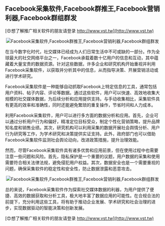 ## **Facebook采集软件,Facebook群推王,Facebook营销利器,Facebook群组群发**

[😍想了解推广相关软件的朋友请登录 http://www.vst.tw](http://www.vst.tw)

 <center><img src="https://vst.tw/MP4/tuiguang/png/6.png" alt="Facebook采集软件,Facebook群推王,Facebook营销利器,Facebook群组群发"></center>

在当今数字化时代，社交媒体已经成为人们日常生活中不可或缺的一部分。作为全球最大的社交网络平台之一，Facebook承载着数十亿用户的信息和互动，其中蕴藏着大量宝贵的数据资源。针对这些数据，许多企业和研究机构开始重视并利用Facebook采集软件，以获取并分析其中的信息，从而指导决策、开展营销活动或进行学术研究。

Facebook采集软件是一种能够自动抓取Facebook上特定信息的工具，通常包括用户资料、帖子内容、评论等数据。通过这些软件，用户可以快速、高效地收集大规模的社交媒体数据，为后续分析和应用提供支持。与手动收集相比，采集软件具有更高的效率和准确性，同时还能避免繁琐的重复操作，节省时间和人力成本。

利用Facebook采集软件，用户可以进行多方面的数据分析和应用。首先，企业可以通过分析用户行为和偏好，精准定位目标受众，制定个性化营销策略，提升品牌知名度和销售业绩。其次，研究机构可以利用采集的数据开展社会舆情分析、用户行为研究等工作，为学术研究和决策提供实证支持。此外，政府部门也可以借助Facebook采集软件监测社会舆论动向，改进政策措施，提升治理效能。

然而，尽管Facebook采集软件具有诸多优势和应用前景，但在使用过程中也需要注意一些问题和风险。首先，隐私保护是一个重要的议题，用户数据的采集和使用需要符合相关法律法规，避免侵犯用户权益。其次，数据安全也是一个需要重视的问题，确保采集软件的稳定性和安全性，防止数据泄露和恶意攻击。

 <center><img src="https://vst.tw/MP4/tuiguang/png/7.png" alt="Facebook采集软件,Facebook群推王,Facebook营销利器,Facebook群组群发"></center>

总的来说，Facebook采集软件作为探索社交媒体数据的利器，为用户提供了便捷、高效的数据获取和分析工具，极大地丰富了数据应用的可能性。在合规合法的前提下，充分利用这些工具，将有助于推动企业发展、学术研究和社会治理的进步，实现数据驱动的智能决策和创新发展。

[😍想了解推广相关软件的朋友请登录 http://www.vst.tw](http://www.vst.tw)



